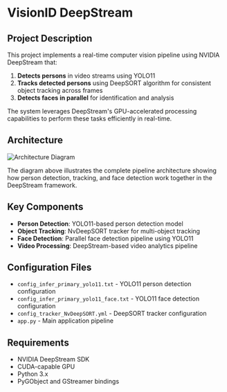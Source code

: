 # VisionID DeepStream

## Project Description

This project implements a real-time computer vision pipeline using NVIDIA DeepStream that:

1. **Detects persons** in video streams using YOLO11
2. **Tracks detected persons** using DeepSORT algorithm for consistent object tracking across frames
3. **Detects faces in parallel** for identification and analysis

The system leverages DeepStream's GPU-accelerated processing capabilities to perform these tasks efficiently in real-time.

## Architecture

![Architecture Diagram](Aquitectura_v1.drawio.svg)

The diagram above illustrates the complete pipeline architecture showing how person detection, tracking, and face detection work together in the DeepStream framework.

## Key Components

- **Person Detection**: YOLO11-based person detection model
- **Object Tracking**: NvDeepSORT tracker for multi-object tracking
- **Face Detection**: Parallel face detection pipeline using YOLO11
- **Video Processing**: DeepStream-based video analytics pipeline

## Configuration Files

- `config_infer_primary_yolo11.txt` - YOLO11 person detection configuration
- `config_infer_primary_yolo11_face.txt` - YOLO11 face detection configuration
- `config_tracker_NvDeepSORT.yml` - DeepSORT tracker configuration
- `app.py` - Main application pipeline

## Requirements

- NVIDIA DeepStream SDK
- CUDA-capable GPU
- Python 3.x
- PyGObject and GStreamer bindings

